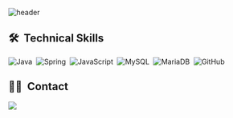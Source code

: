 

<!--
**kimjeonghyun3292/kimjeonghyun3292** is a ✨ _special_ ✨ repository because its `README.md` (this file) appears on your GitHub profile.

Here are some ideas to get you started:

- 🔭 I’m currently working on ...
- 🌱 I’m currently learning ...
- 👯 I’m looking to collaborate on ...
- 🤔 I’m looking for help with ...
- 💬 Ask me about ...
- 📫 How to reach me: ...
- 😄 Pronouns: ...
- ⚡ Fun fact: ...
-->

![header](https://capsule-render.vercel.app/api?type=Wave&color=F4BBBB&height=250&section=header&text=김정현🌠&animation=blink&fontSize=50&fontAlign=75&fontAlignY=40)
  

## 🛠 &nbsp;Technical Skills
![Java](https://img.shields.io/badge/Java-007396?style=flat&logo=java&logoColor=white)&nbsp;
![Spring](https://img.shields.io/badge/Spring-6DB33F?style=flat&logo=Spring&logoColor=white)&nbsp;
![JavaScript](https://img.shields.io/badge/JavaScript-F7DF1E?style=flat&logo=JavaScript&logoColor=black)&nbsp;
![MySQL](https://img.shields.io/badge/MySQL-4479A1?style=flat&logo=MySQL&logoColor=white)&nbsp;
![MariaDB](https://img.shields.io/badge/MariaDB-003545?style=flat&logo=MariaDB&logoColor=white)&nbsp;
![GitHub](https://img.shields.io/badge/-GitHub-05122A?style=flat&logo=github)&nbsp;
<br/>



## 🤝🏻 &nbsp;Contact
<a href="mailto:kjh32921991@gmail.com"><img src="https://img.shields.io/badge/Gmail-D14836?style=flat&logo=Gmail&logoColor=white"/></a>



